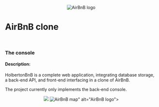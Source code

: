 <p align="center">
  <img src="https://github.com/Elksass315/AirBnB_clone/blob/master/hbnb_logo.png" alt="AirBnB logo">
<br>
<h1>AirBnB clone</h1>
<br>
<h3>The console</h3>
</p>
<h4>Description:</h4>

HolbertonBnB is a complete web application, integrating database storage, 
a back-end API, and front-end interfacing in a clone of AirBnB.

The project currently only implements the back-end console.
<p align="center">
  <img src="p align="center">
  <img src="https://github.com/Elksass315/AirBnB_clone/blob/master/projectMap.png" alt="AirBnB map">" alt="AirBnB logo">
</p>
